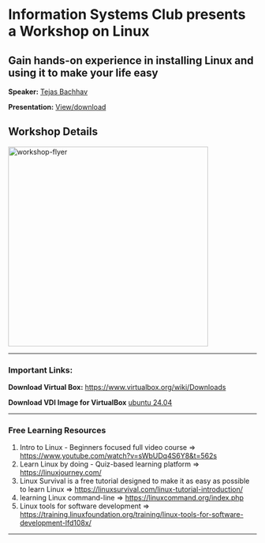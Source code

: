 # Information Systems Club presents a Workshop on Linux 
## Gain hands-on experience in installing Linux and using it to make your life easy

__Speaker:__ [Tejas Bachhav](https://www.linkedin.com/in/tejasbachhav/)

__Presentation:__ [View/download](https://docs.google.com/presentation/d/1bkpE9YEKuplNh4BrAW0ERlRh7GI28I7AsTaTXDSLYNQ/edit?usp=sharing)

## Workshop Details

<img width="405" alt="workshop-flyer" src="https://github.com/user-attachments/assets/208c9409-94a7-43bd-b722-a05254177ca2" />

<hr>

### Important Links:

__Download Virtual Box:__ https://www.virtualbox.org/wiki/Downloads

__Download VDI Image for VirtualBox__ [ubuntu 24.04](https://www.osboxes.org/ubuntu/)

<hr>

### Free Learning Resources 

1. Intro to Linux - Beginners focused full video course => https://www.youtube.com/watch?v=sWbUDq4S6Y8&t=562s
2. Learn Linux by doing - Quiz-based learning platform => https://linuxjourney.com/
3. Linux Survival is a free tutorial designed to make it as easy as possible to learn Linux => https://linuxsurvival.com/linux-tutorial-introduction/
4. learning Linux command-line => https://linuxcommand.org/index.php
5. Linux tools for software development => https://training.linuxfoundation.org/training/linux-tools-for-software-development-lfd108x/

<hr>
